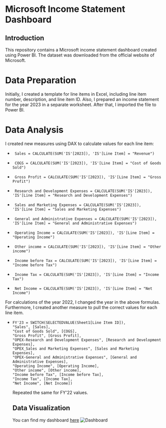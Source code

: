 # Microsoft Income Statement Dashboard
## Introduction
This repository contains a Microsoft income statement dashboard created using Power BI. The dataset was downloaded from the official website of Microsoft.  
# Data Preparation
Initially, I created a template for line items in Excel, including line item number, description, and line item ID. Also, I prepared an income statement for the year 2023 in a separate worksheet. After that, I imported the file to Power BI.
# Data Analysis
I created new measures using DAX to calculate values for each line item:
-      Sales = CALCULATE(SUM('IS'[2023]), 'IS'[Line Item] = "Revenue")
-      COGS = CALCULATE(SUM('IS'[2023]), 'IS'[Line Item] = "Cost of Goods Sold")
-      Gross Profit = CALCULATE(SUM('IS'[2023]), 'IS'[Line Item] = "Gross Profit")
-      Research and Development Expenses = CALCULATE(SUM('IS'[2023]), 'IS'[Line Item] = "Research and Development Expenses")
-      Sales and Marketing Expenses = CALCULATE(SUM('IS'[2023]), 'IS'[Line Item] = "Sales and Marketing Expenses")
-      General and Administrative Expenses = CALCULATE(SUM('IS'[2023]), 'IS'[Line Item] = "General and Administrative Expenses")
-      Operating Income = CALCULATE(SUM('IS'[2023]), 'IS'[Line Item] = "Operating Income")
-      Other income = CALCULATE(SUM('IS'[2023]), 'IS'[Line Item] = "Other income")
-      Income before Tax = CALCULATE(SUM('IS'[2023]), 'IS'[Line Item] = "Income before Tax")
-      Income Tax = CALCULATE(SUM('IS'[2023]), 'IS'[Line Item] = "Income Tax")
-      Net Income = CALCULATE(SUM('IS'[2023]), 'IS'[Line Item] = "Net Income")
For calculations of the year 2022, I changed the year in the above formulas. Furthermore, I created another measure to pull the correct values for each line item.
-     FY'23 = SWITCH(SELECTEDVALUE(Sheet1[Line Item ID]),
      "Sales", [Sales],
      "Cost of Goods Sold", [COGS],
      "Gross Profit", [Gross Profit],
      "OPEX-Research and Development Expenses", [Research and Development Expenses],
      "OPEX_Sales and Marketing Expenses", [Sales and Marketing Expenses],
      "OPEX-General and Administrative Expenses", [General and Administrative Expenses],
      "Operating Income", [Operating Income],
      "Other income", [Other income],
      "Income before Tax", [Income before Tax],
      "Income Tax", [Income Tax],
      "Net Income", [Net Income])
  Repeated the same for FY'22 values.
  ## Data Visualization
  You can find my dashboard [here](https://www.novypro.com/project/microsoft-income-statement-dashboard-power-bi)
 ![Dashboard](https://github.com/SorathF/Microsoft-Income-Statement-using-Power-BI/assets/154694595/04143911-8a7e-45fb-b4a6-931d656a6f80)
